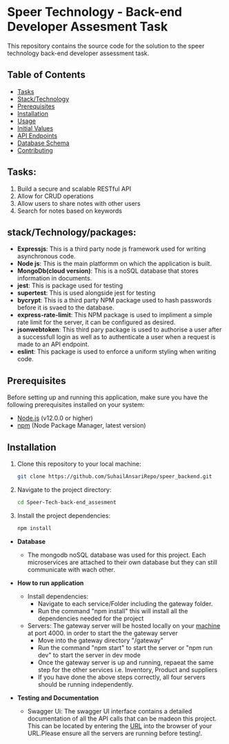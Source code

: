 # Speer Technology - Back-end Developer Assesment Task
This repository contains the source code for the solution to the speer technology back-end developer assessment task. 

## Table of Contents

- [Tasks](#tasks)
- [Stack/Technology](#stacktechnologypackages)
- [Prerequisites](#prerequisites)
- [Installation](#installation)
- [Usage](#usage)
- [Initial Values](#Initial-Values)
- [API Endpoints](#api-endpoints)
- [Database Schema](#database-schema)
- [Contributing](#contributing)

## Tasks:

1. Build a secure and scalable RESTful API
2. Allow for CRUD operations
3. Allow users to share notes with other users
4. Search for notes based on keywords

## stack/Technology/packages:

- **Expressjs**: This is a third party node js framework used for writing asynchronous code.
- **Node js**: This is the main platformm on which the application is built.  
- **MongoDb(cloud version)**: This is a noSQL database that stores information in documents.
- **jest**: This is package used for testing
- **supertest**: This is used alongside jest for testing
- **bycrypt**: This is a third party NPM package used to hash passwords before it is svaed to the database.
- **express-rate-limit**: This NPM package is used to impliment a simple rate limit for the server, it can be configured as desired.
- **jsonwebtoken**: This third pary package is used to authorise a user after a successfull login as well as to authenticate a user when a request is made to an API endpoint.
- **eslint**: This package is used to enforce a uniform styling when writing code.

## Prerequisites

Before setting up and running this application, make sure you have the following prerequisites installed on your system:

- [Node.js](https://nodejs.org/) (v12.0.0 or higher)
- [npm](https://www.npmjs.com/) (Node Package Manager, latest version)

## Installation

1. Clone this repository to your local machine:

   ```bash
   git clone https://github.com/SuhailAnsariRepo/speer_backend.git
   ```

2. Navigate to the project directory:

   ```bash
   cd Speer-Tech-back-end_assesment
   ```

3. Install the project dependencies:

   ```bash
   npm install
   ```

* **Database**

  - The mongodb noSQL database was used for this project. Each microservices are attached to their own database but they can still communicate with wach other.

* **How to run application**

  - Install dependencies:
    - Navigate to each service/Folder including the gateway folder.
    - Run the command "npm install" this will install all the dependencies needed for the project
  - Servers:
    The gateway server will be hosted locally on your [machine](http://localhost:4000) at port 4000. in order to start the the gateway server
    - Move into the gateway directory "/gateway"
    - Run the command "npm start" to start the server or "npm run dev" to start the server in dev mode
    - Once the gateway server is up and running, repaeat the same step for the other services i.e. Inventory, Product and suppliers
    - If you have done the above steps correctly, all four servers should be running independently.

* **Testing and Documentation**
  - Swagger Ui: The swagger UI interface contains a detailed documentation of all the API calls that can be madeon this project. This can be located by entering the [URL](http://localhost:4000/api-docs) into the browser of your URL.Please ensure all the servers are running before testing!.

